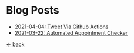 # Blog Posts

 - [2021-04-04: Tweet Via Github Actions](2021-04-04/tweet-via-github-actions.md)
 - [2021-03-22: Automated Appointment Checker](2021-03-22/automated-appointment-checker.md)

[<- back](../README.md)
